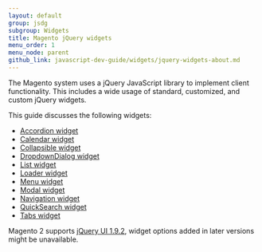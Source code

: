 ```yaml
---
layout: default
group: jsdg
subgroup: Widgets
title: Magento jQuery widgets
menu_order: 1
menu_node: parent
github_link: javascript-dev-guide/widgets/jquery-widgets-about.md
---
```


The Magento system uses a jQuery JavaScript library to implement client functionality. This includes a wide usage of standard, customized, and custom jQuery widgets.

This guide discusses the following widgets:
<ul>
<li><a href="{{ site.gdeurl }}javascript-dev-guide/widgets/widget_accordion.html" target="_blank">Accordion widget</a> </li>
<li><a href="{{ site.gdeurl }}javascript-dev-guide/widgets/widget_calendar.html" target="_blank">Calendar widget</a></li>
<li><a href="{{ site.gdeurl }}javascript-dev-guide/widgets/widget_collapsible.html" target="_blank">Collapsible widget</a></li>
<li><a href="{{ site.gdeurl }}javascript-dev-guide/widgets/widget_dialog.html" target="_blank">DropdownDialog widget</a></li>
<li><a href="{{ site.gdeurl }}javascript-dev-guide/widgets/widget_list.html" target="_blank">List widget</a></li>
<li><a href="{{ site.gdeurl }}javascript-dev-guide/widgets/widget_loader.html" target="_blank">Loader widget</a></li>
<li><a href="{{ site.gdeurl }}javascript-dev-guide/widgets/widget_menu.html" target="_blank">Menu widget</a></li>
<li><a href="{{ site.gdeurl }}javascript-dev-guide/widgets/widget_modal.html" target="_blank">Modal widget</a></li>
<li><a href="{{ site.gdeurl }}javascript-dev-guide/widgets/widget_navigation.html" target="_blank">Navigation widget</a></li>
<li><a href="{{ site.gdeurl }}javascript-dev-guide/widgets/widget_quickSearch.html" target="_blank">QuickSearch widget</a></li>
<li><a href="{{ site.gdeurl }}javascript-dev-guide/widgets/widget_tabs.html" target="_blank">Tabs widget</a></li>

</ul>


<div class="bs-callout bs-callout-info" id="info">
  <p>Magento 2 supports <a href="http://blog.jqueryui.com/2012/11/jquery-ui-1-9-2/" target="_blank">jQuery UI 1.9.2</a>, widget options added in later versions might be unavailable.</p>
</div>